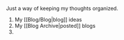
Just a way of keeping my thoughts organized.
1. My [[Blog/Blog|blog]] ideas
2. My [[Blog Archive|posted]] blogs
3. 
